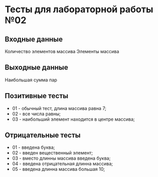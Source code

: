 # Тесты для лабораторной работы №02

## Входные данные
Количество элементов массива
Элементы массива

## Выходные данные
Наибольшая сумма пар

## Позитивные тесты
- 01 - обычный тест, длина массива равна 7;
- 02 - все числа равны;
- 03 - наибольший элемент находится в центре массива;

## Отрицательные тесты
- 01 - введена буква;
- 02 - введен вещественный элемент;
- 03 - вместо длинны массива введена буква;
- 04 - введена отрицательная длинна массива;
- 05 - введена длинна массива большая 10;
